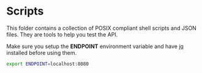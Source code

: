 # Scripts

This folder contains a collection of POSIX compliant shell scripts and JSON files. They are tools to help you test the API.

Make sure you setup the **ENDPOINT** environment variable and have [jq](https://jqlang.github.io/jq/) installed before using them.

```sh
export ENDPOINT=localhost:8080
```


